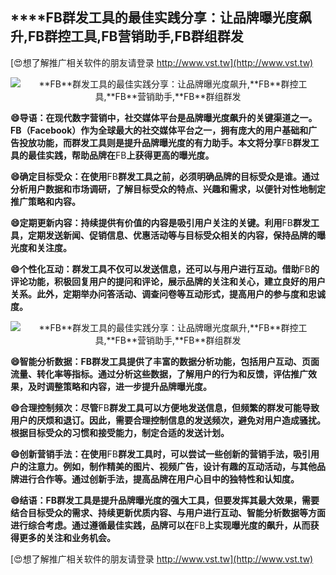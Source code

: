 ## ****FB**群发工具的最佳实践分享：让品牌曝光度飙升,**FB**群控工具,**FB**营销助手,**FB**群组群发**

[😍想了解推广相关软件的朋友请登录 http://www.vst.tw](http://www.vst.tw)

 <center><img src="https://vst.tw/MP4/tuiguang/png/1.png" alt="**FB**群发工具的最佳实践分享：让品牌曝光度飙升,**FB**群控工具,**FB**营销助手,**FB**群组群发"></center>

**😄导语：在现代数字营销中，社交媒体平台是品牌曝光度飙升的关键渠道之一。**FB**（Facebook）作为全球最大的社交媒体平台之一，拥有庞大的用户基础和广告投放功能，而群发工具则是提升品牌曝光度的有力助手。本文将分享**FB**群发工具的最佳实践，帮助品牌在**FB**上获得更高的曝光度。**

**😄确定目标受众：在使用**FB**群发工具之前，必须明确品牌的目标受众是谁。通过分析用户数据和市场调研，了解目标受众的特点、兴趣和需求，以便针对性地制定推广策略和内容。**

**😄定期更新内容：持续提供有价值的内容是吸引用户关注的关键。利用**FB**群发工具，定期发送新闻、促销信息、优惠活动等与目标受众相关的内容，保持品牌的曝光度和关注度。**

**😄个性化互动：群发工具不仅可以发送信息，还可以与用户进行互动。借助**FB**的评论功能，积极回复用户的提问和评论，展示品牌的关注和关心，建立良好的用户关系。此外，定期举办问答活动、调查问卷等互动形式，提高用户的参与度和忠诚度。**

 <center><img src="https://vst.tw/MP4/tuiguang/png/1.png" alt="**FB**群发工具的最佳实践分享：让品牌曝光度飙升,**FB**群控工具,**FB**营销助手,**FB**群组群发"></center>

**😄智能分析数据：**FB**群发工具提供了丰富的数据分析功能，包括用户互动、页面流量、转化率等指标。通过分析这些数据，了解用户的行为和反馈，评估推广效果，及时调整策略和内容，进一步提升品牌曝光度。**

**😄合理控制频次：尽管**FB**群发工具可以方便地发送信息，但频繁的群发可能导致用户的厌烦和退订。因此，需要合理控制信息的发送频次，避免对用户造成骚扰。根据目标受众的习惯和接受能力，制定合适的发送计划。**

**😄创新营销手法：在使用**FB**群发工具时，可以尝试一些创新的营销手法，吸引用户的注意力。例如，制作精美的图片、视频广告，设计有趣的互动活动，与其他品牌进行合作等。通过创新手法，提高品牌在用户心目中的独特性和认知度。**

**😄结语：**FB**群发工具是提升品牌曝光度的强大工具，但要发挥其最大效果，需要结合目标受众的需求、持续更新优质内容、与用户进行互动、智能分析数据等方面进行综合考虑。通过遵循最佳实践，品牌可以在**FB**上实现曝光度的飙升，从而获得更多的关注和业务机会。**

[😍想了解推广相关软件的朋友请登录 http://www.vst.tw](http://www.vst.tw)



